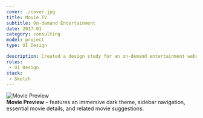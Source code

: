 ```yaml
---
cover: ./cover.jpg
title: Movie TV
subtitle: On-demand Entertainment
date: 2017-01
category: consulting
model: project
type: UI Design

description: Created a design study for an on-demand entertainment website.
roles:
 - UI Design
stack:
 - Sketch
---
```


<div class="ui-screenshot">
	<img alt="Movie Preview" src="./preview.png" title="Movie Preview" />
</div>
<figcaption>
	<strong>Movie Preview</strong> – features an immersive dark theme, sidebar navigation, essential movie details, and related movie suggestions.
</figcaption>
